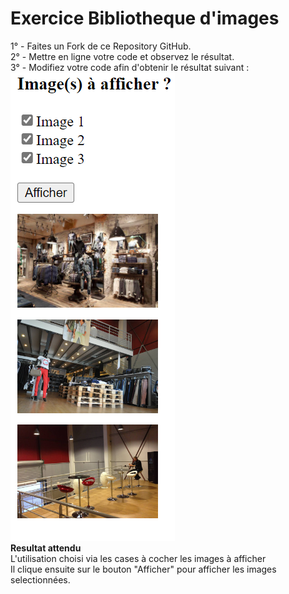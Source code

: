 # Exercice Bibliotheque d'images  

1° - Faites un Fork de ce Repository GitHub.  
2° - Mettre en ligne votre code et observez le résultat.  
3° - Modifiez votre code afin d'obtenir le résultat suivant :  
![Test Image 1](Exercice.png)  
**Resultat attendu**  
L'utilisation choisi via les cases à cocher les images à afficher  
Il clique ensuite sur le bouton "Afficher" pour afficher les images selectionnées.  
